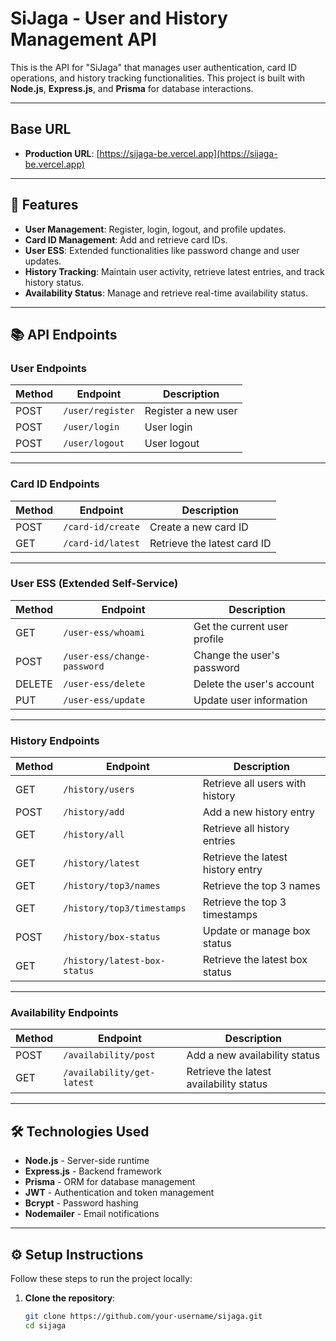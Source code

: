 # SiJaga - User and History Management API

This is the API for "SiJaga" that manages user authentication, card ID operations, and history tracking functionalities. This project is built with **Node.js**, **Express.js**, and **Prisma** for database interactions.

---

## Base URL
- **Production URL**: [https://sijaga-be.vercel.app](https://sijaga-be.vercel.app)

---

## 🚀 Features

- **User Management**: Register, login, logout, and profile updates.
- **Card ID Management**: Add and retrieve card IDs.
- **User ESS**: Extended functionalities like password change and user updates.
- **History Tracking**: Maintain user activity, retrieve latest entries, and track history status.
- **Availability Status**: Manage and retrieve real-time availability status.

---

## 📚 API Endpoints

### **User Endpoints**
| Method | Endpoint              | Description                |
|--------|-----------------------|----------------------------|
| POST   | `/user/register`      | Register a new user        |
| POST   | `/user/login`         | User login                 |
| POST   | `/user/logout`        | User logout                |

---

### **Card ID Endpoints**
| Method | Endpoint              | Description                |
|--------|-----------------------|----------------------------|
| POST   | `/card-id/create`     | Create a new card ID       |
| GET    | `/card-id/latest`     | Retrieve the latest card ID|

---

### **User ESS (Extended Self-Service)**
| Method | Endpoint                 | Description                     |
|--------|--------------------------|---------------------------------|
| GET    | `/user-ess/whoami`       | Get the current user profile    |
| POST   | `/user-ess/change-password` | Change the user's password   |
| DELETE | `/user-ess/delete`       | Delete the user's account       |
| PUT    | `/user-ess/update`       | Update user information         |

---

### **History Endpoints**
| Method | Endpoint                    | Description                       |
|--------|-----------------------------|-----------------------------------|
| GET    | `/history/users`            | Retrieve all users with history   |
| POST   | `/history/add`              | Add a new history entry           |
| GET    | `/history/all`              | Retrieve all history entries      |
| GET    | `/history/latest`           | Retrieve the latest history entry |
| GET    | `/history/top3/names`       | Retrieve the top 3 names          |
| GET    | `/history/top3/timestamps`  | Retrieve the top 3 timestamps     |
| POST   | `/history/box-status`       | Update or manage box status       |
| GET    | `/history/latest-box-status`| Retrieve the latest box status    |

---

### **Availability Endpoints**
| Method | Endpoint                    | Description                             |
|--------|-----------------------------|-----------------------------------------|
| POST   | `/availability/post`        | Add a new availability status          |
| GET    | `/availability/get-latest`  | Retrieve the latest availability status|

---

## 🛠️ Technologies Used

- **Node.js** - Server-side runtime
- **Express.js** - Backend framework
- **Prisma** - ORM for database management
- **JWT** - Authentication and token management
- **Bcrypt** - Password hashing
- **Nodemailer** - Email notifications

---

## ⚙️ Setup Instructions

Follow these steps to run the project locally:

1. **Clone the repository**:
   ```bash
   git clone https://github.com/your-username/sijaga.git
   cd sijaga
